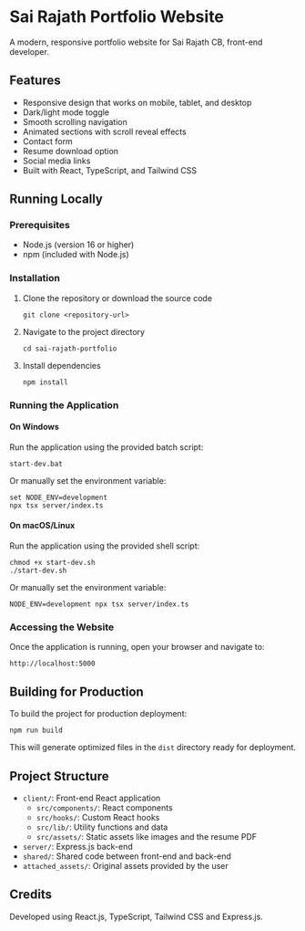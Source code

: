 # Sai Rajath Portfolio Website

A modern, responsive portfolio website for Sai Rajath CB, front-end developer.

## Features

- Responsive design that works on mobile, tablet, and desktop
- Dark/light mode toggle
- Smooth scrolling navigation
- Animated sections with scroll reveal effects
- Contact form
- Resume download option
- Social media links
- Built with React, TypeScript, and Tailwind CSS

## Running Locally

### Prerequisites

- Node.js (version 16 or higher)
- npm (included with Node.js)

### Installation

1. Clone the repository or download the source code
   ```
   git clone <repository-url>
   ```

2. Navigate to the project directory
   ```
   cd sai-rajath-portfolio
   ```

3. Install dependencies
   ```
   npm install
   ```

### Running the Application

#### On Windows

Run the application using the provided batch script:
```
start-dev.bat
```

Or manually set the environment variable:
```
set NODE_ENV=development
npx tsx server/index.ts
```

#### On macOS/Linux

Run the application using the provided shell script:
```
chmod +x start-dev.sh
./start-dev.sh
```

Or manually set the environment variable:
```
NODE_ENV=development npx tsx server/index.ts
```

### Accessing the Website

Once the application is running, open your browser and navigate to:
```
http://localhost:5000
```

## Building for Production

To build the project for production deployment:

```
npm run build
```

This will generate optimized files in the `dist` directory ready for deployment.

## Project Structure

- `client/`: Front-end React application
  - `src/components/`: React components
  - `src/hooks/`: Custom React hooks
  - `src/lib/`: Utility functions and data
  - `src/assets/`: Static assets like images and the resume PDF
- `server/`: Express.js back-end
- `shared/`: Shared code between front-end and back-end
- `attached_assets/`: Original assets provided by the user

## Credits

Developed using React.js, TypeScript, Tailwind CSS and Express.js.